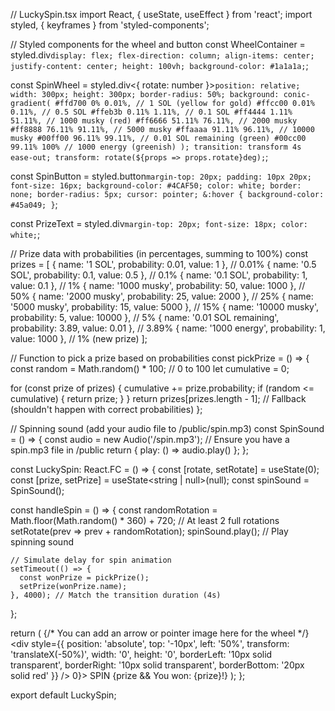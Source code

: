 // LuckySpin.tsx
import React, { useState, useEffect } from 'react';
import styled, { keyframes } from 'styled-components';

// Styled components for the wheel and button
const WheelContainer = styled.div`
  display: flex;
  flex-direction: column;
  align-items: center;
  justify-content: center;
  height: 100vh;
  background-color: #1a1a1a;
`;

const SpinWheel = styled.div<{ rotate: number }>`
  position: relative;
  width: 300px;
  height: 300px;
  border-radius: 50%;
  background: conic-gradient(
    #ffd700 0% 0.01%, // 1 SOL (yellow for gold)
    #ffcc00 0.01% 0.11%, // 0.5 SOL
    #ffeb3b 0.11% 1.11%, // 0.1 SOL
    #ff4444 1.11% 51.11%, // 1000 musky (red)
    #ff6666 51.11% 76.11%, // 2000 musky
    #ff8888 76.11% 91.11%, // 5000 musky
    #ffaaaa 91.11% 96.11%, // 10000 musky
    #00ff00 96.11% 99.11%, // 0.01 SOL remaining (green)
    #00cc00 99.11% 100% // 1000 energy (greenish)
  );
  transition: transform 4s ease-out;
  transform: rotate(${props => props.rotate}deg);
`;

const SpinButton = styled.button`
  margin-top: 20px;
  padding: 10px 20px;
  font-size: 16px;
  background-color: #4CAF50;
  color: white;
  border: none;
  border-radius: 5px;
  cursor: pointer;
  &:hover {
    background-color: #45a049;
  }
`;

const PrizeText = styled.div`
  margin-top: 20px;
  font-size: 18px;
  color: white;
`;

// Prize data with probabilities (in percentages, summing to 100%)
const prizes = [
  { name: '1 SOL', probability: 0.01, value: 1 }, // 0.01%
  { name: '0.5 SOL', probability: 0.1, value: 0.5 }, // 0.1%
  { name: '0.1 SOL', probability: 1, value: 0.1 }, // 1%
  { name: '1000 musky', probability: 50, value: 1000 }, // 50%
  { name: '2000 musky', probability: 25, value: 2000 }, // 25%
  { name: '5000 musky', probability: 15, value: 5000 }, // 15%
  { name: '10000 musky', probability: 5, value: 10000 }, // 5%
  { name: '0.01 SOL remaining', probability: 3.89, value: 0.01 }, // 3.89%
  { name: '1000 energy', probability: 1, value: 1000 }, // 1% (new prize)
];

// Function to pick a prize based on probabilities
const pickPrize = () => {
  const random = Math.random() * 100; // 0 to 100
  let cumulative = 0;

  for (const prize of prizes) {
    cumulative += prize.probability;
    if (random <= cumulative) {
      return prize;
    }
  }
  return prizes[prizes.length - 1]; // Fallback (shouldn't happen with correct probabilities)
};

// Spinning sound (add your audio file to /public/spin.mp3)
const SpinSound = () => {
  const audio = new Audio('/spin.mp3'); // Ensure you have a spin.mp3 file in /public
  return { play: () => audio.play() };
};

const LuckySpin: React.FC = () => {
  const [rotate, setRotate] = useState(0);
  const [prize, setPrize] = useState<string | null>(null);
  const spinSound = SpinSound();

  const handleSpin = () => {
    const randomRotation = Math.floor(Math.random() * 360) + 720; // At least 2 full rotations
    setRotate(prev => prev + randomRotation);
    spinSound.play(); // Play spinning sound

    // Simulate delay for spin animation
    setTimeout(() => {
      const wonPrize = pickPrize();
      setPrize(wonPrize.name);
    }, 4000); // Match the transition duration (4s)
  };

  return (
    <WheelContainer>
      <SpinWheel rotate={rotate}>
        {/* You can add an arrow or pointer image here for the wheel */}
        <div style={{ 
          position: 'absolute', 
          top: '-10px', 
          left: '50%', 
          transform: 'translateX(-50%)', 
          width: '0', 
          height: '0', 
          borderLeft: '10px solid transparent', 
          borderRight: '10px solid transparent', 
          borderBottom: '20px solid red' 
        }} />
      </SpinWheel>
      <SpinButton onClick={handleSpin} disabled={rotate > 0}>
        SPIN
      </SpinButton>
      {prize && <PrizeText>You won: {prize}!</PrizeText>}
    </WheelContainer>
  );
};

export default LuckySpin;